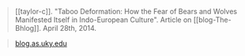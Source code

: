 > [[taylor-c]]. "Taboo Deformation: How the Fear of Bears and Wolves Manifested Itself in Indo-European Culture". Article on [[blog-The-Bhlog]]. April 28th, 2014.

> [blog.as.uky.edu](https://blog.as.uky.edu/thebhlog/?p=96)